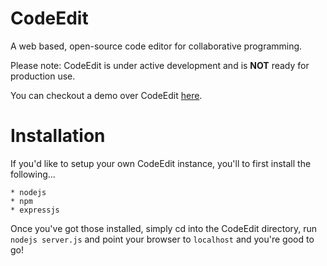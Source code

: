 # CodeEdit

A web based, open-source code editor for collaborative programming.

Please note: CodeEdit is under active development and is **NOT** ready for production use. 

You can checkout a demo over CodeEdit [here](http://codeedit.achurch.me).

# Installation

If you'd like to setup your own CodeEdit instance, you'll to first install the following...

    * nodejs
    * npm
    * expressjs

Once you've got those installed, simply cd into the CodeEdit directory, run `nodejs server.js` and point your browser to `localhost` and you're good to go!
